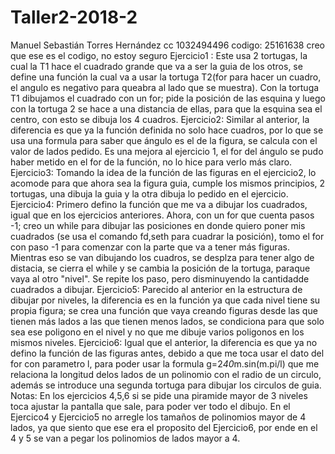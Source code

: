 # Taller2-2018-2
Manuel Sebastián Torres Hernández
cc 1032494496
codigo: 25161638                      creo que ese es el codigo, no estoy seguro
Ejercicio1 : Este usa 2 tortugas, la cual la T1 hace el cuadrado grande que va a ser la guia de los otros, se define una función la cual va a usar la tortuga T2(for para hacer un cuadro, el angulo es negativo para queabra al lado que se muestra). Con la tortuga T1 dibujamos el cuadrado con un for; pide la posición de las esquina y luego con la tortuga 2 se hace a una distancia de ellas, para que la esquina sea el centro, con esto se dibuja los 4 cuadros.
Ejercicio2: Similar al anterior, la diferencia es que ya la función definida no solo hace cuadros, por lo que se usa una formula para saber que ángulo es el de la figura, se calcula con el valor de lados pedido. Es una mejora al ejercicio 1, el for del ángulo se pudo haber metido en el for de la función, no lo hice para verlo más claro.
Ejercicio3: Tomando la idea de la función de las figuras en el ejercicio2, lo acomode para que ahora sea la figura guia, cumple los mismos principios, 2 tortugas, una dibuja la guia y la otra dibuja lo pedido en el ejercicio.
Ejercicio4: Primero defino la función que me va a dibujar los cuadrados, igual que en los ejercicios anteriores. Ahora, con un for que cuenta pasos -1; creo un while para dibujar las posiciones en donde quiero poner mis cuadrados (se usa el comando fd,seth para cuadrar la posición), tomo el for con paso -1 para comenzar con la parte que va a tener más figuras. Mientras eso se van  dibujando los cuadros, se desplza para tener algo de distacia, se cierra el while y se cambia la posición de la tortuga, paraque vaya al otro "nivel". Se repite los paso, pero disminuyendo la cantidadde cuadrados a dibujar.
Ejercicio5: Parecido al anterior en la estructura de dibujar por niveles, la diferencia es en la función ya que cada nivel tiene su propia figura; se crea una función que vaya creando figuras desde las que tienen más lados a las que tienen menos lados, se condiciona para que solo sea ese poligono en el nivel y no que me dibuje varios poligonos en los mismos niveles.
Ejercicio6: Igual que el anterior, la diferencia es que ya no defino la función de las figuras antes, debido a que me toca usar el dato del for con parametro l, para poder usar la formula g=2*40*m.sin(m.pi/l) que me relaciona la longitud delos lados de un polinomio con el radio de un circulo, además se introduce una segunda tortuga para dibujar los circulos de guia.
Notas: En los ejercicios 4,5,6 si se pide una piramide mayor de 3 niveles toca ajustar la pantalla que sale, para poder ver todo el dibujo.
En el Ejercico4 y Ejercicio5 no arregle los tamaños de polinomios mayor de 4 lados, ya que siento que ese era el proposito del Ejercicio6, por ende en el 4 y 5 se van a pegar los polinomios de lados mayor a 4.
